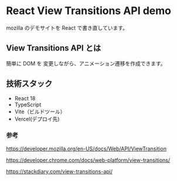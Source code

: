 # React View Transitions API demo

mozilla のデモサイトを React で書き直しています。

## View Transitions API とは

簡単に DOM を 変更しながら、アニメーション遷移を作成できます。

## 技術スタック

- React 18
- TypeScript
- Vite（ビルドツール）
- Vercel(デプロイ先)

### 参考

https://developer.mozilla.org/en-US/docs/Web/API/ViewTransition

https://developer.chrome.com/docs/web-platform/view-transitions/

https://stackdiary.com/view-transitions-api/
